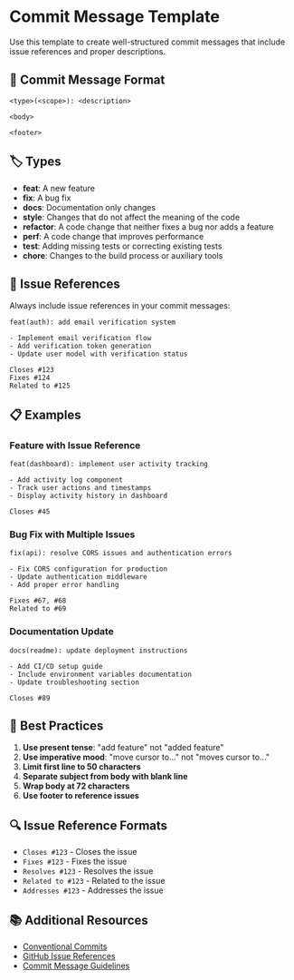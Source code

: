 # Commit Message Template

Use this template to create well-structured commit messages that include issue references and proper descriptions.

## 📝 Commit Message Format

```
<type>(<scope>): <description>

<body>

<footer>
```

## 🏷️ Types

- **feat**: A new feature
- **fix**: A bug fix
- **docs**: Documentation only changes
- **style**: Changes that do not affect the meaning of the code
- **refactor**: A code change that neither fixes a bug nor adds a feature
- **perf**: A code change that improves performance
- **test**: Adding missing tests or correcting existing tests
- **chore**: Changes to the build process or auxiliary tools

## 🔗 Issue References

Always include issue references in your commit messages:

```
feat(auth): add email verification system

- Implement email verification flow
- Add verification token generation
- Update user model with verification status

Closes #123
Fixes #124
Related to #125
```

## 📋 Examples

### Feature with Issue Reference
```
feat(dashboard): implement user activity tracking

- Add activity log component
- Track user actions and timestamps
- Display activity history in dashboard

Closes #45
```

### Bug Fix with Multiple Issues
```
fix(api): resolve CORS issues and authentication errors

- Fix CORS configuration for production
- Update authentication middleware
- Add proper error handling

Fixes #67, #68
Related to #69
```

### Documentation Update
```
docs(readme): update deployment instructions

- Add CI/CD setup guide
- Include environment variables documentation
- Update troubleshooting section

Closes #89
```

## 🎯 Best Practices

1. **Use present tense**: "add feature" not "added feature"
2. **Use imperative mood**: "move cursor to..." not "moves cursor to..."
3. **Limit first line to 50 characters**
4. **Separate subject from body with blank line**
5. **Wrap body at 72 characters**
6. **Use footer to reference issues**

## 🔍 Issue Reference Formats

- `Closes #123` - Closes the issue
- `Fixes #123` - Fixes the issue
- `Resolves #123` - Resolves the issue
- `Related to #123` - Related to the issue
- `Addresses #123` - Addresses the issue

## 📚 Additional Resources

- [Conventional Commits](https://www.conventionalcommits.org/)
- [GitHub Issue References](https://docs.github.com/en/issues/tracking-your-work-with-issues/creating-issues/linking-a-pull-request-to-an-issue)
- [Commit Message Guidelines](https://chris.beams.io/posts/git-commit/)
